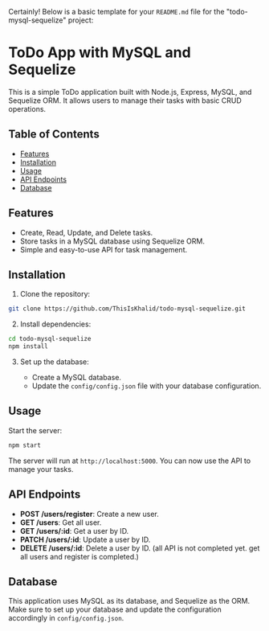 Certainly! Below is a basic template for your `README.md` file for the "todo-mysql-sequelize" project:

# ToDo App with MySQL and Sequelize

This is a simple ToDo application built with Node.js, Express, MySQL, and Sequelize ORM. It allows users to manage their tasks with basic CRUD operations.

## Table of Contents

- [Features](#features)
- [Installation](#installation)
- [Usage](#usage)
- [API Endpoints](#api-endpoints)
- [Database](#database)

## Features

- Create, Read, Update, and Delete tasks.
- Store tasks in a MySQL database using Sequelize ORM.
- Simple and easy-to-use API for task management.

## Installation

1. Clone the repository:

```bash
git clone https://github.com/ThisIsKhalid/todo-mysql-sequelize.git
```

2. Install dependencies:

```bash
cd todo-mysql-sequelize
npm install
```

3. Set up the database:

   - Create a MySQL database.
   - Update the `config/config.json` file with your database configuration.

## Usage

Start the server:

```bash
npm start
```

The server will run at `http://localhost:5000`. You can now use the API to manage your tasks.

## API Endpoints

- **POST /users/register**: Create a new user.
- **GET /users**: Get all user.
- **GET /users/:id**: Get a user by ID.
- **PATCH /users/:id**: Update a user by ID.
- **DELETE /users/:id**: Delete a user by ID.
(all API is not completed yet. get all users and register is completed.)

## Database

This application uses MySQL as its database, and Sequelize as the ORM. Make sure to set up your database and update the configuration accordingly in `config/config.json`.
